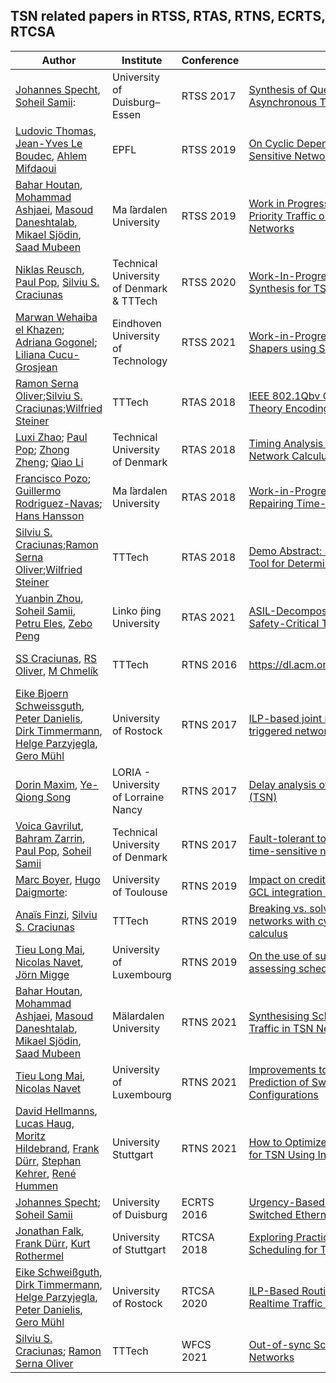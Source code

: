 ## TSN related papers in RTSS, RTAS, RTNS, ECRTS, RTCSA

| Author                                                       | Institute                                | Conference | Title                                                        | Standard                   | Jitter                   | Interleaving |
| ------------------------------------------------------------ | ---------------------------------------- | ---------- | ------------------------------------------------------------ | -------------------------- | ------------------------ | ------------ |
| [Johannes Specht](https://dblp.org/pid/185/1668.html), [Soheil Samii](https://dblp.org/pid/40/1354.html): | University of Duisburg–Essen             | RTSS 2017  | [Synthesis of Queue and Priority Assignment for Asynchronous Traffic Shaping in Switched Ethernet](https://ieeexplore.ieee.org/stamp/stamp.jsp?arnumber=8277291&casa_token=aS-02J_4Wr0AAAAA:gXQlH2LBzofxTX9jdEq3P2OgRv9CfnwiDglvksp_nXH0mpoT6S0DL8MPVWoquAX8irNlBYNa) | 802.1Qcr                   |                          |              |
| [Ludovic Thomas](https://dblp.org/pid/228/7856.html), [Jean-Yves Le Boudec](https://dblp.org/pid/l/JYLeBoudec.html), [Ahlem Mifdaoui](https://dblp.org/pid/09/105.html) | EPFL                                     | RTSS 2019  | [On Cyclic Dependencies and Regulators in Time-Sensitive Networks](https://ieeexplore.ieee.org/stamp/stamp.jsp?tp=&arnumber=9052126) | 802.1Qcr                   |                          |              |
| [Bahar Houtan](https://dblp.org/pid/262/6852.html), [Mohammad Ashjaei](https://dblp.org/pid/135/0986.html), [Masoud Daneshtalab](https://dblp.org/pid/53/771.html), [Mikael Sjödin](https://dblp.org/pid/37/6301.html), [Saad Mubeen](https://dblp.org/pid/80/8239.html) | Ma ̈lardalen University                   | RTSS 2019  | [Work in Progress: Investigating the Effects of High Priority Traffic on the Best Effort Traffic in TSN Networks](https://ieeexplore.ieee.org/stamp/stamp.jsp?tp=&arnumber=9052124) | 802.1Qbv                   | -                        |              |
| [Niklas Reusch](https://dblp.org/pid/268/2455.html), [Paul Pop](https://dblp.org/pid/32/2105.html), [Silviu S. Craciunas](https://dblp.org/pid/82/4882.html) | Technical University of Denmark & TTTech | RTSS 2020  | [Work-In-Progress: Safe and Secure Configuration Synthesis for TSN using Constraint Programming](https://ieeexplore.ieee.org/stamp/stamp.jsp?arnumber=9355570&casa_token=tgisV1LkEoAAAAAA:0_fL6wsD2JVG2FjcUn7uh0fem0Eub7z-9fXIIukSCr33-SWfQBYDeOsApvdgKd8-LleQ-7yw) | 802.1Qbv 802.1CB           |                          |              |
| [Marwan Wehaiba el Khazen](https://ieeexplore.ieee.org/author/37088766929); [Adriana Gogonel](https://ieeexplore.ieee.org/author/37074694400); [Liliana Cucu-Grosjean](https://ieeexplore.ieee.org/author/38273432200) | Eindhoven University of Technology       | RTSS 2021  | [Work-in-Progress: Analysis of TSN Time-aware Shapers using Schedule Abstraction Graphs](https://ieeexplore.ieee.org/stamp/stamp.jsp?tp=&arnumber=9622376) | 802.1Qbv                   |                          |              |
| [Ramon Serna Oliver](https://ieeexplore.ieee.org/author/37087250913);[Silviu S. Craciunas](https://ieeexplore.ieee.org/author/37402923200);[Wilfried Steiner](https://ieeexplore.ieee.org/author/37275474200) | TTTech                                   | RTAS 2018  | [IEEE 802.1Qbv Gate Control List Synthesis Using Array Theory Encoding](https://ieeexplore.ieee.org/stamp/stamp.jsp?tp=&arnumber=8430062) | 802.1Qbv                   | Bounded jitter as output | ✅            |
| [Luxi Zhao](https://ieeexplore.ieee.org/author/38025278100); [Paul Pop](https://ieeexplore.ieee.org/author/37278880300); [Zhong Zheng](https://ieeexplore.ieee.org/author/37085363890); [Qiao Li](https://ieeexplore.ieee.org/author/37932887800) | Technical University of Denmark          | RTAS 2018  | [Timing Analysis of AVB Traffic in TSN Networks Using Network Calculus](https://ieeexplore.ieee.org/stamp/stamp.jsp?tp=&arnumber=8430063) | 802.1Qbv                   |                          |              |
| [Francisco Pozo](https://ieeexplore.ieee.org/author/37085504282); [Guillermo Rodriguez-Navas](https://ieeexplore.ieee.org/author/38277717400); [Hans Hansson](https://ieeexplore.ieee.org/author/37267198400) | Ma ̈lardalen University                   | RTAS 2018  | [Work-in-Progress: A Hot-Patching Protocol for Repairing Time-Triggered Network Schedules](https://ieeexplore.ieee.org/stamp/stamp.jsp?tp=&arnumber=8430069) | -                          |                          |              |
| [Silviu S. Craciunas](https://ieeexplore.ieee.org/author/37402923200);[Ramon Serna Oliver](https://ieeexplore.ieee.org/author/37087250913);[Wilfried Steiner](https://ieeexplore.ieee.org/author/37275474200) | TTTech                                   | RTAS 2018  | [Demo Abstract: Slate XNS--An Online Management Tool for Deterministic TSN Networks](https://ieeexplore.ieee.org/stamp/stamp.jsp?tp=&arnumber=8430074) | 802.1Qbv                   |                          |              |
| [Yuanbin Zhou](https://dblp.org/pid/233/8108.html), [Soheil Samii](https://dblp.org/pid/40/1354.html), [Petru Eles](https://dblp.org/pid/e/PetruEles.html), [Zebo Peng](https://dblp.org/pid/p/ZeboPeng.html) | Linko ̈ping University                    | RTAS 2021  | [ASIL-Decomposition Based Routing and Scheduling in Safety-Critical Time-Sensitive Networking](https://ieeexplore.ieee.org/stamp/stamp.jsp?arnumber=9470440&casa_token=-u06ryM-g1kAAAAA:Epg8rkq6WU_H2ugM1XqeBi5kBnL1mSSLJzEhFdhItiB9jFAMq78NWVG9w9wuIAwnoP2asbWi) | 802.1Qbv                   |                          |              |
| [SS Craciunas](https://scholar.google.com/citations?user=Z0-uh2EAAAAJ&hl=en&oi=sra), [RS Oliver](https://scholar.google.com/citations?user=rJrVPm8AAAAJ&hl=en&oi=sra), [M Chmelík](https://scholar.google.com/citations?user=WkoLK4EAAAAJ&hl=en&oi=sra) | TTTech                                   | RTNS 2016  | https://dl.acm.org/doi/pdf/10.1145/2997465.2997470           | 802.1Qbv                   | Zero jitter as output    | ✅            |
| [Eike Bjoern Schweissguth](https://dblp.org/pid/156/8064.html), [Peter Danielis](https://dblp.org/pid/69/2386.html), [Dirk Timmermann](https://dblp.org/pid/31/178.html), [Helge Parzyjegla](https://dblp.org/pid/54/1302.html), [Gero Mühl](https://dblp.org/pid/17/6562.html) | University of Rostock                    | RTNS 2017  | [ILP-based joint routing and scheduling for time-triggered networks](https://dl.acm.org/doi/pdf/10.1145/3139258.3139289?casa_token=RfXCSV_16bgAAAAA:ErHwYiCRp7DrH3JiSQX6_kOtmb62FqrfWiS4HeirDZvLog3tq9aiyc_GYcRnezpAOE8WBICdT25u) | 802.1Qbv                   | Zero jitter as output    | ❎            |
| [Dorin Maxim](https://dblp.org/pid/121/2633.html), [Ye-Qiong Song](https://dblp.org/pid/29/6814.html) | LORIA - University of Lorraine Nancy     | RTNS 2017  | [Delay analysis of AVB traffic in time-sensitive networks (TSN)](https://dl.acm.org/doi/pdf/10.1145/3139258.3139283?casa_token=YcEYUhrlYBkAAAAA:Dh5mLPkuPyDUC6lR43sbrkAgFNiyvo9Zzthq61orDqkRyaj_aKoPtlA5koAok2P1BZGmYAjCJIx7) | 802.1Qav                   |                          |              |
| [Voica Gavrilut](https://dblp.org/pid/189/7361.html), [Bahram Zarrin](https://dblp.org/pid/159/9399.html), [Paul Pop](https://dblp.org/pid/32/2105.html), [Soheil Samii](https://dblp.org/pid/40/1354.html) | Technical University of Denmark          | RTNS 2017  | [Fault-tolerant topology and routing synthesis for IEEE time-sensitive networking](https://dl.acm.org/doi/pdf/10.1145/3139258.3139284) | 802.1Qcr                   |                          |              |
| [Marc Boyer](https://dblp.org/pid/75/853.html), [Hugo Daigmorte](https://dblp.org/pid/187/8358.html): | University of Toulouse                   | RTNS 2019  | [Impact on credit freeze before gate closing in CBS and GCL integration into TSN](https://dl.acm.org/doi/pdf/10.1145/3356401.3356412?casa_token=va4YPkQXHXkAAAAA:0lOevl_lwBOPPfwY6zcnRgPvH8v4JVcwcOZgZOMZlqRKj5AOYF3Y71XPTuq61-wJtDyjfDMIGLpt) | 802.1Qav                   |                          |              |
| [Anaïs Finzi](https://dblp.org/pid/203/8566.html), [Silviu S. Craciunas](https://dblp.org/pid/82/4882.html) | TTTech                                   | RTNS 2019  | [Breaking vs. solving: analysis and routing of real-time networks with cyclic dependencies using network calculus](https://dl.acm.org/doi/pdf/10.1145/3356401.3356418?casa_token=YMZxq2HtWnUAAAAA:h5QkxchF_XBlrFvoYvyc5yirCs6IbXdbbKiPCt2lTKsA_nR9dZIWwYzsG3PmaGNF32rQ8sCncNC8) | 802.1Qav                   |                          |              |
| [Tieu Long Mai](https://dblp.org/pid/244/8750.html), [Nicolas Navet](https://dblp.org/pid/57/4628.html), [Jörn Migge](https://dblp.org/pid/94/3667.html) | University of Luxembourg                 | RTNS 2019  | [On the use of supervised machine learning for assessing schedulability: application to ethernet TSN](https://dl.acm.org/doi/pdf/10.1145/3356401.3356409?casa_token=Znf18_2WXcMAAAAA:Hkl_9eBZmWhqwMadOUXE8fQIqIx9GCtQs1h6bWxGmpiG-eqviYImIcIK3lajzYrTH4ReXIz2XNsS) | 802.1Qbv 802.1Qbu 802.1Qav |                          |              |
| [Bahar Houtan](https://dblp.org/pid/262/6852.html), [Mohammad Ashjaei](https://dblp.org/pid/135/0986.html), [Masoud Daneshtalab](https://dblp.org/pid/53/771.html), [Mikael Sjödin](https://dblp.org/pid/37/6301.html), [Saad Mubeen](https://dblp.org/pid/80/8239.html) | Mälardalen University                    | RTNS 2021  | [Synthesising Schedules to Improve QoS of Best-effort Traffic in TSN Networks](http://www.es.mdh.se/pdf_publications/6159.pdf) | 802.1Qbv                   |                          |              |
| [Tieu Long Mai](https://dblp.org/pid/244/8750.html), [Nicolas Navet](https://dblp.org/pid/57/4628.html) | University of Luxembourg                 | RTNS 2021  | [Improvements to Deep-Learning-based Feasibility Prediction of Switched Ethernet Network Configurations](https://orbilu.uni.lu/bitstream/10993/46241/1/Improve_graph_neural_network.pdf) | 802.1Qbv 802.1Qbu 802.1Qav |                          |              |
| [David Hellmanns](https://dblp.org/pid/194/1497.html), [Lucas Haug](https://dblp.org/pid/297/7727.html), [Moritz Hildebrand](https://dblp.org/pid/297/8133.html), [Frank Dürr](https://dblp.org/pid/20/6521.html), [Stephan Kehrer](https://dblp.org/pid/141/5550.html), [René Hummen](https://dblp.org/pid/98/7880.html) | University Stuttgart                     | RTNS 2021  | [How to Optimize Joint Routing and Scheduling Models for TSN Using Integer Linear Programming](https://www2.informatik.uni-stuttgart.de/bibliothek/ftp/ncstrl.ustuttgart_fi/INPROC-2021-01/INPROC-2021-01.pdf) | 802.1Qbv                   | Zero jitter as output    | ❎            |
| [Johannes Specht](https://ieeexplore.ieee.org/author/37085862987); [Soheil Samii](https://ieeexplore.ieee.org/author/37845810900) | University of Duisburg                   | ECRTS 2016 | [Urgency-Based Scheduler for Time-Sensitive Switched Ethernet Networks](https://ieeexplore.ieee.org/stamp/stamp.jsp?tp=&arnumber=7557870) | 802.1Qcr                   |                          |              |
| [Jonathan Falk](https://dblp.org/pid/233/1947.html), [Frank Dürr](https://dblp.org/pid/20/6521.html), [Kurt Rothermel](https://dblp.org/pid/r/KurtRothermel.html) | University of Stuttgart                  | RTCSA 2018 | [Exploring Practical Limitations of Joint Routing and Scheduling for TSN with ILP](https://ieeexplore.ieee.org/stamp/stamp.jsp?arnumber=8607243&casa_token=ynpoxBcgvFgAAAAA:na1WepOT9xvsfq_ZhUGKTakW6Uq65ZkAFG-tGVl3B5ZKVg1xEzXgYv2yfxjiHC-c2cW6qfE8) | 802.1Qbv                   | Zero jitter as output    | ❎            |
| [Eike Schweißguth](https://dblp.org/pid/156/8064.html), [Dirk Timmermann](https://dblp.org/pid/31/178.html), [Helge Parzyjegla](https://dblp.org/pid/54/1302.html), [Peter Danielis](https://dblp.org/pid/69/2386.html), [Gero Mühl](https://dblp.org/pid/17/6562.html) | University of Rostock                    | RTCSA 2020 | [ILP-Based Routing and Scheduling of Multicast Realtime Traffic in Time-Sensitive Networks](https://ieeexplore.ieee.org/stamp/stamp.jsp?arnumber=9203662&casa_token=vuhKuWFB-5sAAAAA:FBdBVQgf5PP7otfBJ6zFZZ9kknGJ2xZkNpl1ipBAhk3MUUin2kKJOjD3JMAha6EZ6XgnsX7c) | 802.1Qbv                   | Zero jitter as output    | ❎            |
| [Silviu S. Craciunas](https://ieeexplore.ieee.org/author/37402923200); [Ramon Serna Oliver](https://ieeexplore.ieee.org/author/37683890900) | TTTech                                   | WFCS 2021  | [Out-of-sync Schedule Robustness for Time-sensitive Networks](https://ieeexplore.ieee.org/stamp/stamp.jsp?tp=&arnumber=9483602) | 802.1Qbv                   | Zero jitter as output    | ✅            |



